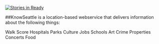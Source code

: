 [![Stories in Ready](https://badge.waffle.io/GelLiNN/AD440-KnowSeattle.png?label=ready&title=Ready)](http://waffle.io/GelLiNN/AD440-KnowSeattle)

##KnowSeattle is a location-based webservice that delivers information about the following things:

Walk Score
Hospitals
Parks
Culture
Jobs
Schools
Art
Crime
Properties
Concerts
Food
